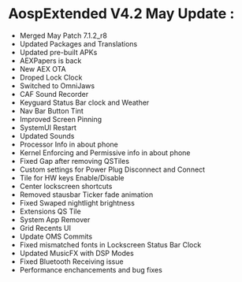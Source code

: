#  AospExtended V4.2 May Update :

- Merged May Patch 7.1.2_r8 
- Updated Packages and Translations
- Updated pre-built APKs
- AEXPapers is back
- New AEX OTA
- Droped Lock Clock
- Switched to OmniJaws
- CAF Sound Recorder
- Keyguard Status Bar clock and Weather
- Nav Bar Button Tint
- Improved Screen Pinning
- SystemUI Restart
- Updated Sounds
- Processor Info in about phone
- Kernel Enforcing and Permissive info in about phone
- Fixed Gap after removing QSTiles
- Custom settings for Power Plug Disconnect and Connect
- Tile for HW keys Enable/Disable
- Center lockscreen shortcuts
- Removed stausbar Ticker fade animation
- Fixed Swaped nightlight brightness
- Extensions QS Tile
- System App Remover
- Grid Recents UI 
- Update OMS Commits
- Fixed mismatched fonts in Lockscreen Status Bar Clock
- Updated MusicFX with DSP Modes 
- Fixed Bluetooth Receiving issue
- Performance enchancements and bug fixes

